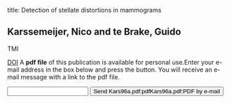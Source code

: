 title: Detection of stellate distortions in mammograms

## Karssemeijer, Nico and te Brake, Guido
TMI

<a href="https://doi.org/10.1109/42.538938">DOI</a>
A <b>pdf file</b> of this publication is available for personal use.Enter your e-mail address in the box below and press the button. You will receive an e-mail message with a link to the pdf file.
<form action="sender.php">  <input type="text" name="email">  <input type="submit" value="Send Kars96a.pdf:pdfKars96a.pdf:PDF by e-mail"></form>